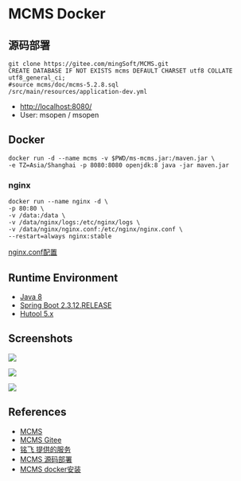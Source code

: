 # MCMS Docker

## 源码部署
```
git clone https://gitee.com/mingSoft/MCMS.git
CREATE DATABASE IF NOT EXISTS mcms DEFAULT CHARSET utf8 COLLATE utf8_general_ci;
#source mcms/doc/mcms-5.2.8.sql
/src/main/resources/application-dev.yml
```
- [http://localhost:8080/](http://localhost:8080/)
- User: msopen / msopen

## Docker
```
docker run -d --name mcms -v $PWD/ms-mcms.jar:/maven.jar \
-e TZ=Asia/Shanghai -p 8080:8080 openjdk:8 java -jar maven.jar
```
### nginx
```
docker run --name nginx -d \
-p 80:80 \
-v /data:/data \
-v /data/nginx/logs:/etc/nginx/logs \
-v /data/nginx/nginx.conf:/etc/nginx/nginx.conf \
--restart=always nginx:stable
```
[nginx.conf配置](http://doc.mingsoft.net/server/huan-jing-pei-zhi/nnginxdai-li-pei-zhi.html)

## Runtime Environment
- [Java 8](http://www.oracle.com/technetwork/java/javase/downloads/jdk8-downloads-2133151.html)
- [Spring Boot 2.3.12.RELEASE](https://spring.io/projects/spring-boot)
- [Hutool 5.x](https://hutool.cn/)

## Screenshots
![](https://www.mingsoft.net/upload/1/cms/content/1630419069663.gif)

![](http://doc.mingsoft.net/mcms/assets/yysz.png)

![](http://doc.mingsoft.net/mcms/assets/jth.png)

## References
- [MCMS](https://www.mingsoft.net/)
- [MCMS Gitee](https://gitee.com/mingSoft/MCMS)
- [铭飞 提供的服务](https://www.mingsoft.net/html/default/cms/banben/index.html)
- [MCMS 源码部署](http://doc.mingsoft.net/mcms/kai-yuan-ban-ben.html)
- [MCMS docker安装](http://doc.mingsoft.net/server/huan-jing-pei-zhi/docker.html)